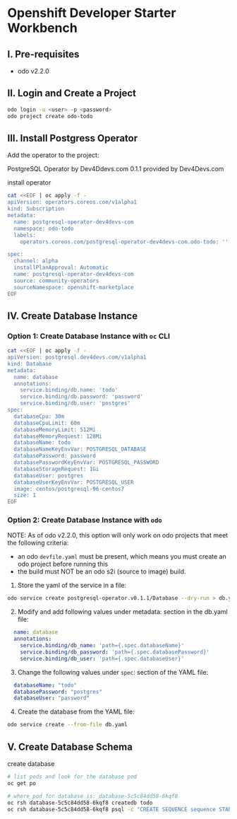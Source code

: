 # Openshift Developer Starter Workbench 

## I. Pre-requisites

- odo v2.2.0

## II. Login and Create a Project

```bash
odo login -u <user> -p <password>
odo project create odo-todo
```

## III. Install Postgress Operator 

Add the operator to the project:

PostgreSQL Operator by Dev4Ddevs.com
0.1.1 provided by Dev4Devs.com

install operator

```bash
cat <<EOF | oc apply -f -
apiVersion: operators.coreos.com/v1alpha1
kind: Subscription
metadata:
  name: postgresql-operator-dev4devs-com
  namespace: odo-todo
  labels:
    operators.coreos.com/postgresql-operator-dev4devs-com.odo-todo: ''

spec:
  channel: alpha
  installPlanApproval: Automatic
  name: postgresql-operator-dev4devs-com
  source: community-operators
  sourceNamespace: openshift-marketplace
EOF

```

## IV. Create Database Instance

### Option 1: Create Database Instance with `oc` CLI

```bash
cat <<EOF | oc apply -f -
apiVersion: postgresql.dev4devs.com/v1alpha1
kind: Database
metadata:
  name: database
  annotations:
    service.binding/db.name: 'todo'
    service.binding/db.password: 'password'
    service.binding/db.user: 'postgres'
spec:
  databaseCpu: 30m
  databaseCpuLimit: 60m
  databaseMemoryLimit: 512Mi
  databaseMemoryRequest: 128Mi
  databaseName: todo
  databaseNameKeyEnvVar: POSTGRESQL_DATABASE
  databasePassword: password
  databasePasswordKeyEnvVar: POSTGRESQL_PASSWORD
  databaseStorageRequest: 1Gi
  databaseUser: postgres
  databaseUserKeyEnvVar: POSTGRESQL_USER
  image: centos/postgresql-96-centos7
  size: 1
EOF
```

### Option 2: Create Database Instance with `odo`

NOTE: As of odo v2.2.0, this option will only work on odo projects that meet the following criteria: 

- an odo `devfile.yaml` must be present, which means you must create an odo project before running this
- the build must NOT be an odo s2i (source to image) build.

1. Store the yaml of the service in a file: 

```bash
odo service create postgresql-operator.v0.1.1/Database --dry-run > db.yaml
```

2. Modify and add following values under metadata: section in the db.yaml file:

```yaml
  name: database
  annotations:
    service.binding/db_name: 'path={.spec.databaseName}'
    service.binding/db_password: 'path={.spec.databasePassword}'
    service.binding/db_user: 'path={.spec.databaseUser}'
```

3. Change the following values under `spec`: section of the YAML file:

```yaml
  databaseName: "todo"
  databasePassword: "postgres"
  databaseUser: "password"
```

4. Create the database from the YAML file: 

```bash
odo service create --from-file db.yaml
```

## V. Create Database Schema

create database

```bash
# list pods and look for the database pod
oc get po

# where pod for database is: database-5c5c84dd58-6kqf8
oc rsh database-5c5c84dd58-6kqf8 createdb todo
oc rsh database-5c5c84dd58-6kqf8 psql -c "CREATE SEQUENCE sequence START 1 INCREMENT 1"
```